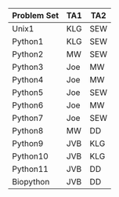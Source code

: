 | Problem Set  | TA1  | TA2  |
|---|---|---|
| Unix1  | KLG  | SEW  |
| Python1  | KLG  | SEW  |
| Python2  | MW  | SEW  | 
| Python3  | Joe  | MW  | 
| Python4  | Joe  | MW  | 
| Python5  | Joe  | SEW  | 
| Python6  | Joe  | MW  | 
|  Python7 | Joe  | SEW  | 
| Python8  | MW  | DD  | 
| Python9  |  JVB |  KLG | 
| Python10  | JVB  |  KLG | 
| Python11  | JVB  | DD  | 
| Biopython  | JVB  | DD  | 

